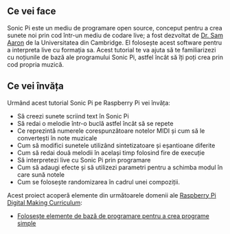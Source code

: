 ## Ce vei face

Sonic Pi este un mediu de programare open source, conceput pentru a crea sunete noi prin cod într-un mediu de codare live; a fost dezvoltat de [Dr. Sam Aaron](http://sam.aaron.name/) de la Universitatea din Cambridge. El folosește acest software pentru a interpreta live cu formația sa. Acest tutorial te va ajuta să te familiarizezi cu noțiunile de bază ale programului Sonic Pi, astfel încât să îți poți crea prin cod propria muzică.

## Ce vei învăța

Urmând acest tutorial Sonic Pi pe Raspberry Pi vei învăța:

- Să creezi sunete scriind text în Sonic Pi
- Să redai o melodie într-o buclă astfel încât să se repete
- Ce reprezintă numerele corespunzătoare notelor MIDI și cum să le convertești în note muzicale
- Cum să modifici sunetele utilizând sintetizatoare și eșantioane diferite
- Cum să redai două melodii în același timp folosind fire de execuție
- Să interpretezi live cu Sonic Pi prin programare
- Cum să adaugi efecte și să utilizezi parametri pentru a schimba modul în care sună notele
- Cum se folosește randomizarea în cadrul unei compoziții. 

Acest proiect acoperă elemente din următoarele domenii ale [Raspberry Pi Digital Making Curriculum](https://www.raspberrypi.org/curriculum/):

- [Folosește elemente de bază de programare pentru a crea programe simple](https://www.raspberrypi.org/curriculum/programming/creator)